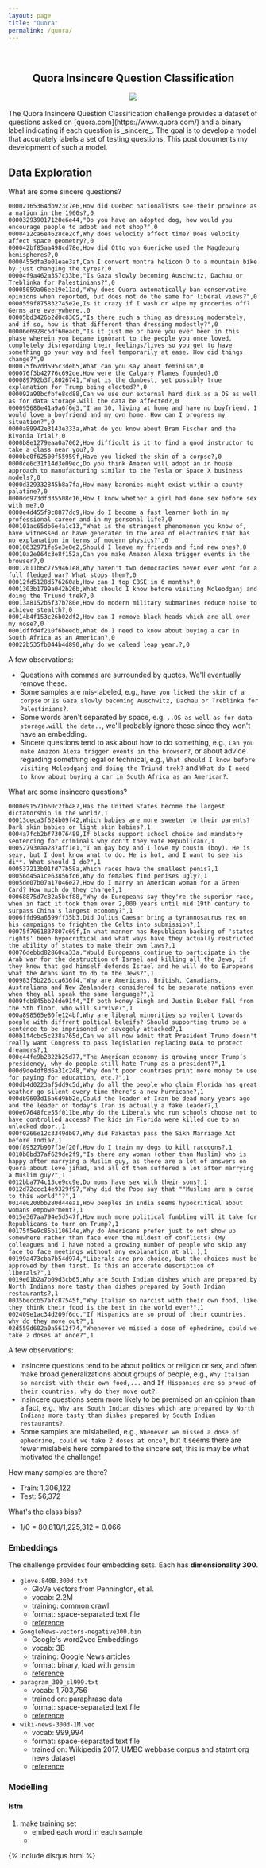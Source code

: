 ```yaml
---
layout: page
title: "Quora"
permalink: /quora/
---
```

<br />
<h2><center>Quora Insincere Question Classification</center></h2>
<center><img src="../quora/banner.png"></center>
<br />
The Quora Insincere Question Classification challenge provides a dataset of questions asked on [quora.com](https://www.quora.com/) and a binary label indicating if each question is _sincere_. The goal is to develop a model that accurately labels a set of testing questions.  This post documents my development of such a model.

## Data Exploration
What are some sincere questions?
```
00002165364db923c7e6,How did Quebec nationalists see their province as a nation in the 1960s?,0
000032939017120e6e44,"Do you have an adopted dog, how would you encourage people to adopt and not shop?",0
0000412ca6e4628ce2cf,Why does velocity affect time? Does velocity affect space geometry?,0
000042bf85aa498cd78e,How did Otto von Guericke used the Magdeburg hemispheres?,0
0000455dfa3e01eae3af,Can I convert montra helicon D to a mountain bike by just changing the tyres?,0
00004f9a462a357c33be,"Is Gaza slowly becoming Auschwitz, Dachau or Treblinka for Palestinians?",0
00005059a06ee19e11ad,"Why does Quora automatically ban conservative opinions when reported, but does not do the same for liberal views?",0
0000559f875832745e2e,Is it crazy if I wash or wipe my groceries off? Germs are everywhere.,0
00005bd3426b2d0c8305,"Is there such a thing as dressing moderately, and if so, how is that different than dressing modestly?",0
00006e6928c5df60eacb,"Is it just me or have you ever been in this phase wherein you became ignorant to the people you once loved, completely disregarding their feelings/lives so you get to have something go your way and feel temporarily at ease. How did things change?",0
000075f67dd595c3deb5,What can you say about feminism?,0
000076f3b42776c692de,How were the Calgary Flames founded?,0
000089792b3fc8026741,"What is the dumbest, yet possibly true explanation for Trump being elected?",0
000092a90bcfbfe8cd88,Can we use our external hard disk as a OS as well as for data storage.will the data be affected?,0
000095680e41a9a6f6e3,"I am 30, living at home and have no boyfriend. I would love a boyfriend and my own home. How can I progress my situation?",0
0000a89942e3143e333a,What do you know about Bram Fischer and the Rivonia Trial?,0
0000b8e1279eaa0a7062,How difficult is it to find a good instructor to take a class near you?,0
0000bc0f62500f55959f,Have you licked the skin of a corpse?,0
0000ce6c31f14d3e09ec,Do you think Amazon will adopt an in house approach to manufacturing similar to the Tesla or Space X business models?,0
0000d329332845b8a7fa,How many baronies might exist within a county palatine?,0
0000dd973dfd35508c16,How I know whether a girl had done sex before sex with me?,0
0000e4d455f9c8877dc9,How do I become a fast learner both in my professional career and in my personal life?,0
000101ac65db6e4a1c13,"What is the strangest phenomenon you know of, have witnessed or have generated in the area of electronics that has no explanation in terms of modern physics?",0
00010632971fe5e3e0e2,Should I leave my friends and find new ones?,0
00010a2e064c3e8f152a,Can you make Amazon Alexa trigger events in the browser?,0
00012011b6c7759461e8,Why haven't two democracies never ever went for a full fledged war? What stops them?,0
00012fd5128d576260ab,How can I top CBSE in 6 months?,0
0001303b1799a042b26b,What should I know before visiting Mcleodganj and doing the Triund trek?,0
00013a8152b5f37b780e,How do modern military submarines reduce noise to achieve stealth?,0
00014b4f153c26b02df2,How can I remove black heads which are all over my nose?,0
0001dffd4f210f6beedb,What do I need to know about buying a car in South Africa as an American?,0
00022b535fb044b4d890,Why do we calead leap year.?,0

```
A few observations:
- Questions with commas are surrounded by quotes.  We'll eventually remove these.
- Some samples are mis-labeled, e.g., `have you licked the skin of a corpse` or `Is Gaza slowly becoming Auschwitz, Dachau or Treblinka for Palestinians?`.
- Some words aren't separated by space, e.g. `..OS as well as for data storage.will the data..`, we'll probably ignore these since they won't have an embedding.
- Sincere questions tend to ask about how to do something, e.g., `Can you make Amazon Alexa trigger events in the browser?`, or about advice regarding something legal or technical, e.g., `What should I know before visiting Mcleodganj and doing the Triund trek?` and `What do I need to know about buying a car in South Africa as an American?`.


What are some insincere questions?
```
0000e91571b60c2fb487,Has the United States become the largest dictatorship in the world?,1
00013ceca3f624b09f42,Which babies are more sweeter to their parents? Dark skin babies or light skin babies?,1
0004a7fcb2bf73076489,If blacks support school choice and mandatory sentencing for criminals why don't they vote Republican?,1
00052793eaa287aff1e1,"I am gay boy and I love my cousin (boy). He is sexy, but I dont know what to do. He is hot, and I want to see his di**. What should I do?",1
000537213b01fd77b58a,Which races have the smallest penis?,1
00056d45a1ce63856fc6,Why do females find penises ugly?,1
0005de07b07a17046e27,How do I marry an American woman for a Green Card? How much do they charge?,1
00068875d7c82a5bcf88,"Why do Europeans say they're the superior race, when in fact it took them over 2,000 years until mid 19th century to surpass China's largest economy?",1
0006ffd99a6599ff35b3,Did Julius Caesar bring a tyrannosaurus rex on his campaigns to frighten the Celts into submission?,1
00075f7061837807c69f,In what manner has Republican backing of 'states rights' been hypocritical and what ways have they actually restricted the ability of states to make their own laws?,1
00076debbd82860ca33a,"Would Europeans continue to participate in the Arab war for the destruction of Israel and killing all the Jews, if they knew that god himself defends Israel and he will do to Europeans what the Arabs want to do to the Jews?",1
000983f5b226cca636f4,"Why are Americans, British, Canadians, Australians and New Zealanders considered to be separate nations even when they all speak the same language?",1
0009fcb845bb24de91f4,"If both Honey Singh and Justin Bieber fall from the 5th floor, who will survive?",1
000a898565e80fe124bf,Why are liberal minorities so voilent towards poeple with diffrent poltical beleifs? Should supporting trump be a sentence to be imprisoned or savegely attacked?,1
000b1f4cbc5c238a765d,Can we all now admit that President Trump doesn't really want Congress to pass legislation replacing DACA to protect dreamers?,1
000c44fe9b2822b25d77,"The American economy is growing under Trump’s presidency, why do people still hate Trump as a president?",1
000d9de4df8d6a31c248,"Why don't poor countries print more money to use for paying for education, etc.?",1
000db4d0223af5dd9c5d,Why do all the people who claim Florida has great weather go silent every time there's a new hurricane?,1
000db9603d16a6d9bb2e,Could the leader of Iran be dead many years ago and the leader of today's Iran is actually a fake leader?,1
000e67648fce55f011be,Why do the Liberals who run schools choose not to have controlled access? The kids in Florida were killed due to an unlocked door.,1
000f0266e12c3349db07,Why did Pakistan pass the Sikh Marriage Act before India?,1
000f89527b907f3ef20f,How do I train my dogs to kill raccoons?,1
0010b8bd37af629de2f9,"Is there any woman (other than Muslim) who is happy after marrying a Muslim guy, as there are a lot of answers on Quora about love jihad, and all of them suffered a lot after marrying a Muslim guy?",1
0012bba774c13ce9cc9e,Do moms have sex with their sons?,1
0012d72ccc14e9329f97,"Why did the Pope say that ""Muslims are a curse to this world""?",1
0014e0200bb280d44ea1,How peoples in India seems hypocritical about womans empowerment?,1
0015e367aa794e5d547f,How much more political fumbling will it take for Republicans to turn on Trump?,1
00175f5e9c85b110614e,Why do Americans prefer just to not show up somewhere rather than face even the mildest of conflicts? (My colleagues and I have noted a growing number of people who skip any face to face meetings without any explanation at all.),1
00199a473cba7b54d974,"Liberals are pro-choice, but the choices must be approved by them first. Is this an accurate description of liberals?",1
0019e01b2a7b09d3cb65,Why are South Indian dishes which are prepared by North Indians more tasty than dishes prepared by South Indian restaurants?,1
0035beccb57afc87545f,"Why Italian so narcist with their own food, like they think their food is the best in the world ever?",1
002409e1ac34d209f6dc,"If Hispanics are so proud of their countries, why do they move out?",1
02d559d602a0a5612f74,"Whenever we missed a dose of ephedrine, could we take 2 doses at once?",1
```
A few observations:
- Insincere questions tend to be about politics or religion or sex, and often make broad generalizations about groups of people, e.g., `Why Italian so narcist with their own food,...` and `If Hispanics are so proud of their countries, why do they move out?`.
- Insincere questions seem more likely to be premised on an opinion than a fact, e.g., `Why are South Indian dishes which are prepared by North Indians more tasty than dishes prepared by South Indian restaurants?`.
- Some samples are mislabelled, e.g., `Whenever we missed a dose of ephedrine, could we take 2 doses at once?`, but it seems there are fewer mislabels here compared to the sincere set, this is may be what motivated the challenge!

How many samples are there?
- Train: 1,306,122
- Test: 56,372

What's the class bias?
- 1/0 = 80,810/1,225,312 = 0.066

### Embeddings
The challenge provides four embedding sets.  Each has __dimensionality 300__.

- `glove.840B.300d.txt`
    - GloVe vectors from Pennington, et al.
    - vocab: 2.2M
    - training: common crawl
    - format: space-separated text file
    - [reference](https://nlp.stanford.edu/projects/glove/)
- `GoogleNews-vectors-negative300.bin`
    - Google's word2vec Embeddings
    - vocab: 3B
    - training: Google News articles
    - format: binary, load with `gensim`
    - [reference](https://code.google.com/archive/p/word2vec/)
- `paragram_300_sl999.txt`
    - vocab: 1,703,756
    - trained on: paraphrase data
    - format: space-separated text file
    - [reference](https://cogcomp.org/page/resource_view/106)
- `wiki-news-300d-1M.vec`
    - vocab: 999,994
    - format: space-separated text file
    - trained on: Wikipedia 2017, UMBC webbase corpus and statmt.org news dataset
    - [reference](https://fasttext.cc/docs/en/english-vectors.html)

### Modelling

#### lstm
1. make training set
    - embed each word in each sample
    -



{% include disqus.html %}
